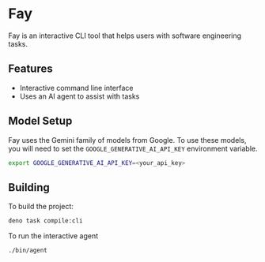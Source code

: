 # Fay

Fay is an interactive CLI tool that helps users with software engineering tasks.

## Features

- Interactive command line interface
- Uses an AI agent to assist with tasks

## Model Setup

Fay uses the Gemini family of models from Google. To use these models, you will need to set the `GOOGLE_GENERATIVE_AI_API_KEY` environment variable.

```bash
export GOOGLE_GENERATIVE_AI_API_KEY=<your_api_key>
```

## Building

To build the project:

```bash
deno task compile:cli
```

To run the interactive agent

```bash
./bin/agent
```
